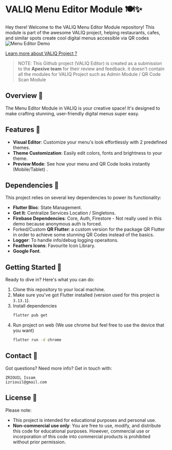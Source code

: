 # VALIQ Menu Editor Module 🍽️✨

Hey there! Welcome to the VALIQ Menu Editor Module repository! This module is part of the awesome VALIQ project, helping restaurants, cafes, and similar spots create cool digital menus accessible via QR codes
![Menu Editor Demo](https://valiq-bef3e.web.app/hero_qrs.png)

[Learn more about VALIQ Project ?](https://valiq-bef3e.web.app/)

> NOTE: This Github project (VALIQ Editor) is created as a submission to the **Apexive team** for their review and feedback. it doesn't contain all the modules for VALIQ Project such as Admin Module / QR Code Scan Module

## Overview 🌟

The Menu Editor Module in VALIQ is your creative space! It's designed to make crafting stunning, user-friendly digital menus super easy.

## Features 🚀

- **Visual Editor**: Customize your menu's look effortlessly with 2 predefined themes.
- **Theme Customization**: Easily edit colors, fonts and brightness to your theme.
- **Preview Mode**: See how your menu and QR Code looks instantly (Mobile/Tablet) .

## Dependencies 🧩

This project relies on several key dependencies to power its functionality:

- **Flutter Bloc**: State Management.
- **Get It**: Centralize Services Location / Singletons.
- **Firebase Dependencies**: Core, Auth, Firestore - Not really used in this demo because anonymous auth is forced.
- Forked/Custom **QR Flutter**: a custom version for the package QR Flutter in order to achieve some stunning QR Codes instead of the basics.
- **Logger**: To handle info/debug logging operaitons.
- **Feathers Icons**: Favourite Icon Library.
- **Google Font**.

## Getting Started 🏁

Ready to dive in? Here's what you can do:

1. Clone this repository to your local machine.
2. Make sure you've got Flutter installed (version used for this project is `3.13.1`).
3. Install dependencies
   ```bash
   flutter pub get
   ```
4. Run project on web (We use chrome but feel free to use the device that you want)
   ```bash
   flutter run -d chrome
   ```

## Contact 📩

Got questions? Need more info? Get in touch with:

    ZRIOUIL Issam
    izriouil@gmail.com

## License 📜

Please note:

- This project is intended for educational purposes and personal use.
- **Non-commercial use only**: You are free to use, modify, and distribute this code for educational purposes. However, commercial use or incorporation of this code into commercial products is prohibited without prior permission.
